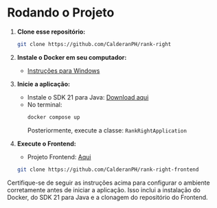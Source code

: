 # Rodando o Projeto

1. **Clone esse repositório:**

    ```bash
    git clone https://github.com/CalderanPH/rank-right
    ```

2. **Instale o Docker em seu computador:**
   - [Instruções para Windows](https://docs.docker.com/desktop/install/windows-install/)

3. **Inicie a aplicação:**
   - Instale o SDK 21 para Java: [Download aqui](https://www.oracle.com/br/java/technologies/downloads/)
   - No terminal:
     ```bash
     docker compose up
     ```
     Posteriormente, execute a classe: `RankRightApplication`

4. **Execute o Frontend:**
    - Projeto Frontend: [Aqui](https://github.com/CalderanPH/rank-right-frontend)
    ```bash
    git clone https://github.com/CalderanPH/rank-right-frontend
    ```

Certifique-se de seguir as instruções acima para configurar o ambiente corretamente antes de iniciar a aplicação. Isso inclui a instalação do Docker, do SDK 21 para Java e a clonagem do repositório do Frontend.
